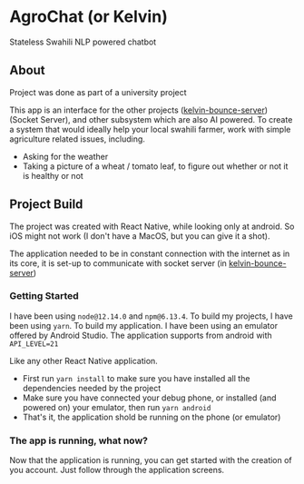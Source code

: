 # AgroChat (or Kelvin)

Stateless Swahili NLP powered chatbot

## About

Project was done as part of a university project

This app is an interface for the other projects ([kelvin-bounce-server](https://github.com/iam-kevin/kelvin-bounce-server)) (Socket Server), and other subsystem which are also AI powered. To create a system that would ideally help your local swahili farmer, work with simple agriculture related issues, including.
- Asking for the weather
- Taking a picture of a wheat / tomato leaf, to figure out whether or not it is healthy or not

## Project Build

The project was created with React Native, while looking only at android. So iOS might not work (I don't have a MacOS, but you can give it a shot).

The application needed to be in constant connection with the internet as in its core, it is set-up to communicate with socket server (in [kelvin-bounce-server](https://github.com/iam-kevin/kelvin-bounce-server))

### Getting Started

I have been using `node@12.14.0` and `npm@6.13.4`. To build my projects, I have been using `yarn`. To build my application. I have been using an emulator offered by Android Studio. The application supports from android with `API_LEVEL=21`

Like any other React Native application. 
- First run `yarn install` to make sure you have installed all the dependencies needed by the project
- Make sure you have connected your debug phone, or installed (and powered on) your emulator, then run `yarn android`
- That's it, the application shold be running on the phone (or emulator)

### The app is running, what now?

Now that the application is running, you can get started with the creation of you account. Just follow through the application screens.
